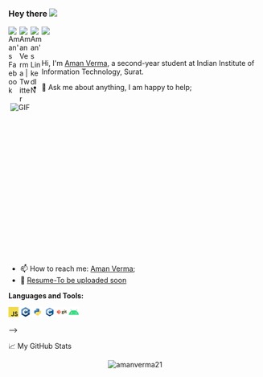 ### Hey there <img src="https://media.giphy.com/media/hvRJCLFzcasrR4ia7z/giphy.gif" width="5px">

<a href="https://www.facebook.com/vermaamanin/">
  <img align="left" alt="Aman's Faebook" width="22px" src="https://raw.githubusercontent.com/peterthehan/peterthehan/master/assets/facebook.svg" />
</a>
<a href="https://twitter.com/VermaAman_IN">
  <img align="left" alt="Aman Verma | Twitter" width="22px" src="https://raw.githubusercontent.com/peterthehan/peterthehan/master/assets/twitter.svg" />
</a>
<a href="https://www.linkedin.com/in/amanvermain/">
  <img align="left" alt="Aman's LinkedIN" width="22px" src="https://raw.githubusercontent.com/peterthehan/peterthehan/master/assets/linkedin.svg" />
</a>


![](https://visitor-badge.glitch.me/badge?page_id=amanverma21.amanverma21)

<br />

Hi, I'm [Aman Verma](https://amanverma.netlify.app/), a second-year student at Indian Institute of Information Technology, Surat.



  <img align="right" alt="GIF" src="https://github.com/abhisheknaiidu/abhisheknaiidu/blob/master/code.gif?raw=true" width="500" height="320" />
  
- 💬 Ask me about anything, I am happy to help;
- 📫 How to reach me: [Aman Verma](averma2k19@gmail.com);
- 📝 [Resume-To be uploaded soon]()

**Languages and Tools:**

<code><img height="20" src="https://raw.githubusercontent.com/github/explore/80688e429a7d4ef2fca1e82350fe8e3517d3494d/topics/javascript/javascript.png"></code>
<code><img height="20" src="https://raw.githubusercontent.com/github/explore/80688e429a7d4ef2fca1e82350fe8e3517d3494d/topics/cpp/cpp.png"></code>
<code><img height="20" src="https://raw.githubusercontent.com/github/explore/80688e429a7d4ef2fca1e82350fe8e3517d3494d/topics/python/python.png"></code>
<code><img height="20" src="https://raw.githubusercontent.com/github/explore/80688e429a7d4ef2fca1e82350fe8e3517d3494d/topics/c/c.png"></code>
<code><img height="20" src="https://raw.githubusercontent.com/github/explore/80688e429a7d4ef2fca1e82350fe8e3517d3494d/topics/git/git.png"></code>
<code><img height="20" src="https://raw.githubusercontent.com/github/explore/80688e429a7d4ef2fca1e82350fe8e3517d3494d/topics/android/android.png"></code>

<!-- <code><img height="20" src="https://raw.githubusercontent.com/github/explore/80688e429a7d4ef2fca1e82350fe8e3517d3494d/topics/git/git.png"></code> -->

<!-- 📊 **This Week I Spent My Time On:**

<!--START_SECTION:waka-->

<!-- ```text
JavaScript   17 hrs 47 mins  ████████████████▒░░░░░░░░   65.99 %
JSX          6 hrs 39 mins   ██████░░░░░░░░░░░░░░░░░░░   24.66 %
SCSS         2 hrs 5 mins    ██░░░░░░░░░░░░░░░░░░░░░░░   07.75 %
Other        17 mins         ▒░░░░░░░░░░░░░░░░░░░░░░░░   01.08 %
JSON         8 mins          ░░░░░░░░░░░░░░░░░░░░░░░░░   00.50 %
``` -->

<!--END_SECTION:waka-->



<!-- 🚧 **My Todoist Stats:**

<!-- TODO-IST:START -->

<!-- 🏆 10 Karma Points  
🌸 Completed 0 tasks today  
✅ Completed 20 tasks so far  
⏳ Longest streak is 3 days --> -->

<!-- TODO-IST:END -->

📈 My GitHub Stats

<p align="center"> <img src="https://github-readme-stats.vercel.app/api?username=amanverma21&show_icons=true&theme=gotham" alt="amanverma21" />
